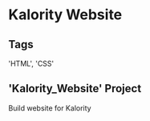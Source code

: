 # Kalority Website

## Tags

'HTML', 'CSS'

## 'Kalority_Website' Project

Build website for Kalority
